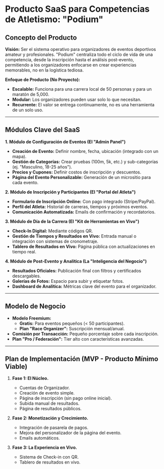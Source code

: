 # Producto SaaS para Competencias de Atletismo: "Podium"

## Concepto del Producto

**Visión:** Ser el sistema operativo para organizadores de eventos deportivos amateur y profesionales. "Podium" centraliza todo el ciclo de vida de una competencia, desde la inscripción hasta el análisis post-evento, permitiendo a los organizadores enfocarse en crear experiencias memorables, no en la logística tediosa.

**Enfoque de Producto (No Proyecto):**
*   **Escalable:** Funciona para una carrera local de 50 personas y para un maratón de 5,000.
*   **Modular:** Los organizadores pueden usar solo lo que necesitan.
*   **Recurrente:** El valor se entrega continuamente, no es una herramienta de un solo uso.

---

## Módulos Clave del SaaS

**1. Módulo de Configuración de Eventos (El "Admin Panel")**
*   **Creación de Evento:** Definir nombre, fecha, ubicación (integrado con un mapa).
*   **Gestión de Categorías:** Crear pruebas (100m, 5k, etc.) y sub-categorías (ej. "Masculino, 18-25 años").
*   **Precios y Cupones:** Definir costos de inscripción y descuentos.
*   **Página del Evento Personalizable:** Generación de un micrositio para cada evento.

**2. Módulo de Inscripción y Participantes (El "Portal del Atleta")**
*   **Formulario de Inscripción Online:** Con pago integrado (Stripe/PayPal).
*   **Perfil del Atleta:** Historial de carreras, tiempos y próximos eventos.
*   **Comunicación Automatizada:** Emails de confirmación y recordatorios.

**3. Módulo de Día de la Carrera (El "Kit de Herramientas en Vivo")**
*   **Check-In Digital:** Mediante códigos QR.
*   **Gestión de Tiempos y Resultados en Vivo:** Entrada manual o integración con sistemas de cronometraje.
*   **Tablero de Resultados en Vivo:** Página pública con actualizaciones en tiempo real.

**4. Módulo de Post-Evento y Analítica (La "Inteligencia del Negocio")**
*   **Resultados Oficiales:** Publicación final con filtros y certificados descargables.
*   **Galerías de Fotos:** Espacio para subir y etiquetar fotos.
*   **Dashboard de Analítica:** Métricas clave del evento para el organizador.

---

## Modelo de Negocio

*   **Modelo Freemium:**
    *   **Gratis:** Para eventos pequeños (< 50 participantes).
    *   **Plan "Race Organizer":** Suscripción mensual/anual.
*   **Comisión por Transacción:** Pequeño porcentaje sobre cada inscripción.
*   **Plan "Pro / Federación":** Tier alto con características avanzadas.

---

## Plan de Implementación (MVP - Producto Mínimo Viable)

1.  **Fase 1: El Núcleo.**
    *   Cuentas de Organizador.
    *   Creación de evento simple.
    *   Página de inscripción (sin pago online inicial).
    *   Subida manual de resultados.
    *   Página de resultados públicos.

2.  **Fase 2: Monetización y Crecimiento.**
    *   Integración de pasarela de pagos.
    *   Mejora del personalizador de la página del evento.
    *   Emails automáticos.

3.  **Fase 3: La Experiencia en Vivo.**
    *   Sistema de Check-in con QR.
    *   Tablero de resultados en vivo.
